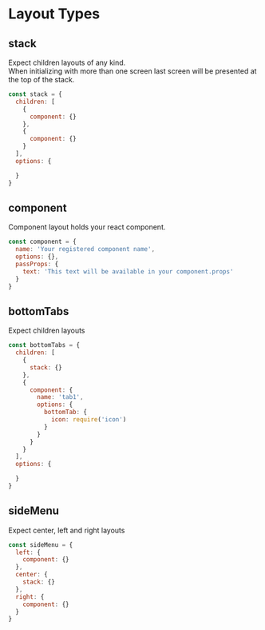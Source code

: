 # Layout Types

## stack

Expect children layouts of any kind.\
When initializing with more than one screen last screen will be presented at the top of the stack.

```js
const stack = {
  children: [
    {
      component: {}
    },
    {
      component: {}
    }
  ],
  options: {

  }
}
```

## component

Component layout holds your react component.

```js
const component = {
  name: 'Your registered component name',
  options: {},
  passProps: {
    text: 'This text will be available in your component.props'
  }
}
```

## bottomTabs

Expect children layouts

```js
const bottomTabs = {
  children: [
    {
      stack: {}
    },
    {
      component: {
        name: 'tab1',
        options: {
          bottomTab: {
            icon: require('icon')
          }
        }
      }
    }
  ],
  options: {

  }
}
```

## sideMenu

Expect center, left and right layouts

```js
const sideMenu = {
  left: {
    component: {}
  },
  center: {
    stack: {}
  },
  right: {
    component: {}
  }
}
```